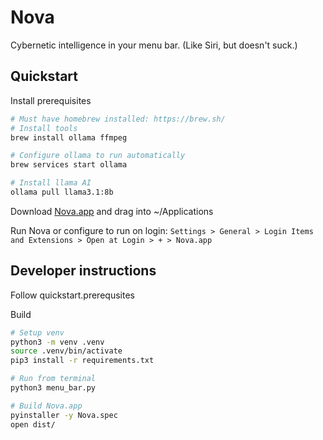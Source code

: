 # Nova
Cybernetic intelligence in your menu bar. (Like Siri, but doesn't suck.)
                                           
## Quickstart
Install prerequisites
```bash
# Must have homebrew installed: https://brew.sh/
# Install tools
brew install ollama ffmpeg 

# Configure ollama to run automatically
brew services start ollama 

# Install llama AI
ollama pull llama3.1:8b
```

Download [Nova.app](https://github.com/the-real-finnventor/nova/releases) and drag into ~/Applications

Run Nova or configure to run on login: `Settings > General > Login Items and Extensions > Open at Login > + > Nova.app`

## Developer instructions
Follow quickstart.prerequsites

Build
```bash
# Setup venv
python3 -m venv .venv
source .venv/bin/activate
pip3 install -r requirements.txt

# Run from terminal
python3 menu_bar.py

# Build Nova.app
pyinstaller -y Nova.spec
open dist/
```
